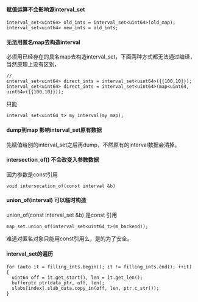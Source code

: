 #### 赋值运算不会影响源interval_set
```
interval_set<uint64> old_ints = interval_set<uint64>(old_map);
interval_set<uint64> new_ints = old_ints;
```

#### 无法用匿名map去构造interval
必须用已经存在的具名map去构造interval_set，下面两种方式都无法通过编译，当然原理上没有区别，
```
// 
interval_set<uint64> direct_ints = interval_set<uint64>({{100,10}});
interval_set<uint64> direct_ints = interval_set<uint64>(map<uint64, uint64>({{100,10}})); 
```
只能
```
interval_set<uint64_t> my_interval(my_map);
```

####  dump到map 影响interval_set原有数据
先赋值给别的interval_set之后再dump，不然原有的interval数据会清掉。

#### intersection_of() 不会改变入参数数据
因为参数是const引用
```
void intersecation_of(const interval &b)
```

#### union_of(interval) 可以临时构造
union_of(const interval_set &b) 是const 引用
```
map_set.union_of(interval_set<uint64_t>(m_backend));
````
难道对匿名对象只能用const引用么，是的为了安全。

#### interval_set的遍历
```
for (auto it = filling_ints.begin(); it != filling_ints.end(); ++it)
{
  uint64 off = it.get_start(), len = it.get_len();
  bufferptr ptr(data_ptr, off, len);
  slabs[index].slab_data.copy_in(off, len, ptr.c_str());
}
```
